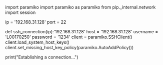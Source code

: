 import paramiko
import paramiko as paramiko
from pip._internal.network import session

ip = '192.168.31.128'
port = 22

def ssh_connection(ip):'192.168.31.128'
host = '192.168.31.128'
username = 'L00170250'
password = '1234'
client = paramiko.SSHClient()
client.load_system_host_keys()
client.set_missing_host_key_policy(paramiko.AutoAddPolicy())

print("Establishing a connection...")
